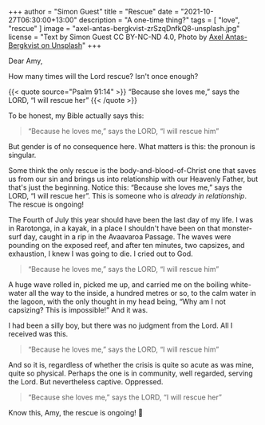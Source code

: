 +++
author = "Simon Guest"
title = "Rescue"
date = "2021-10-27T06:30:00+13:00"
description = "A one-time thing?"
tags = [ "love", "rescue" ]
image = "axel-antas-bergkvist-zrSzqDnfkQ8-unsplash.jpg"
license = "Text by Simon Guest CC BY-NC-ND 4.0, Photo by [Axel Antas-Bergkvist on Unsplash](https://unsplash.com/photos/zrSzqDnfkQ8)"
+++

Dear Amy,

How many times will the Lord rescue? Isn't once enough?

{{< quote source="Psalm 91:14" >}}
“Because she loves me,” says the LORD, “I will rescue her”
{{< /quote >}}

To be honest, my Bible actually says this:

> “Because he loves me,” says the LORD, “I will rescue him”

But gender is of no consequence here. What matters is this: the pronoun is singular.

Some think the only rescue is the body-and-blood-of-Christ one that saves us from our sin and brings us into relationship with our Heavenly Father, but that's just the beginning. Notice this: “Because she loves me,” says the LORD, “I will rescue her”.  This is someone who is _already in relationship_. The rescue is ongoing!

The Fourth of July this year should have been the last day of my life. I was in Rarotonga, in a kayak, in a place I shouldn't have been on that monster-surf day, caught in a rip in the Avaavaroa Passage. The waves were pounding on the exposed reef, and after ten minutes, two capsizes, and exhaustion, I knew I was going to die. I cried out to God.

> “Because he loves me,” says the LORD, “I will rescue him”

A huge wave rolled in, picked me up, and carried me on the boiling white-water all the way to the inside, a hundred metres or so, to the calm water in the lagoon, with the only thought in my head being, “Why am I not capsizing? This is impossible!” And it was.

I had been a silly boy, but there was no judgment from the Lord. All I received was this.

> “Because he loves me,” says the LORD, “I will rescue him”

And so it is, regardless of whether the crisis is quite so acute as was mine, quite so physical. Perhaps the one is in community, well regarded, serving the Lord. But nevertheless captive. Oppressed.

> “Because she loves me,” says the LORD, “I will rescue her”

Know this, Amy, the rescue is ongoing! 🙏
